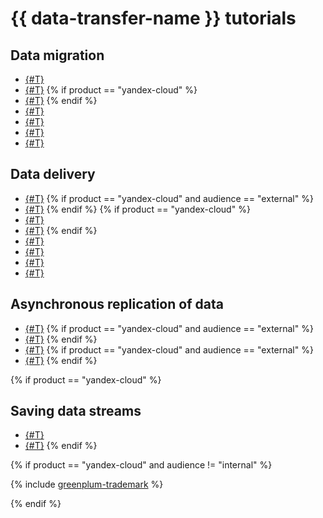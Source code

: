 # {{ data-transfer-name }} tutorials

## Data migration

* [{#T}](mkf-to-mkf.md)
* [{#T}](managed-clickhouse.md)
{% if product == "yandex-cloud" %}
* [{#T}](managed-greenplum.md)
{% endif %}
* [{#T}](managed-mongodb.md)
* [{#T}](managed-mysql.md)
* [{#T}](managed-mysql-to-mysql.md)
* [{#T}](managed-postgresql.md)

## Data delivery

* [{#T}](mkf-to-mch.md)
{% if product == "yandex-cloud" and audience == "external" %}
* [{#T}](mkf-to-ydb.md)
{% endif %}
{% if product == "yandex-cloud" %}
* [{#T}](greenplum-to-clickhouse.md)
* [{#T}](greenplum-to-postgresql.md)
{% endif %}
* [{#T}](cdc-mmy.md)
* [{#T}](mmy-objs-migration.md)
* [{#T}](cdc-mpg.md)
* [{#T}](mpg-to-objstorage.md)

## Asynchronous replication of data

* [{#T}](mysql-to-clickhouse.md)
{% if product == "yandex-cloud" and audience == "external" %}
* [{#T}](managed-mysql-to-ydb.md)
{% endif %}
* [{#T}](rdbms-to-clickhouse.md)
{% if product == "yandex-cloud" and audience == "external" %}
* [{#T}](mpg-to-ydb.md)
{% endif %}

{% if product == "yandex-cloud" %}
## Saving data streams
* [{#T}](yds-to-clickhouse.md)
* [{#T}](yds-to-objstorage.md)
{% endif %}

{% if product == "yandex-cloud" and audience != "internal" %}

{% include [greenplum-trademark](../../_includes/mdb/mgp/trademark.md) %}

{% endif %}
